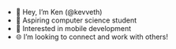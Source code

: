 - 👋 Hey, I’m Ken (@kevveth)
- 🌱 Aspiring computer science student
- 📱 Interested in mobile development
- 🌐 I’m looking to connect and work with others!

<!---
kevveth/kevveth is a ✨ special ✨ repository because its `README.md` (this file) appears on your GitHub profile.
You can click the Preview link to take a look at your changes.
--->
